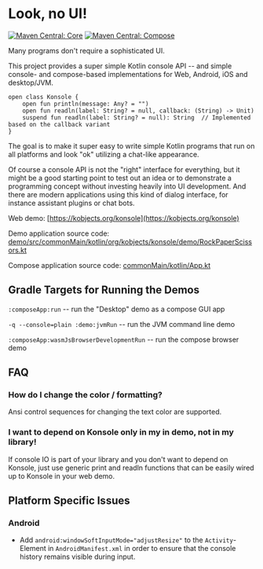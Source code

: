 # Look, no UI!

[![Maven Central: Core](https://maven-badges.herokuapp.com/maven-central/org.kobjects.konsole/core/badge.svg)](https://maven-badges.herokuapp.com/maven-central/org.kobjects.konsole/core)
[![Maven Central: Compose](https://maven-badges.herokuapp.com/maven-central/org.kobjects.konsole/compose/badge.svg)](https://maven-badges.herokuapp.com/maven-central/org.kobjects.konsole/compose)

Many programs don't require a sophisticated UI.

This project provides a super simple Kotlin console API -- and simple console- and compose-based
implementations for Web, Android, iOS and desktop/JVM.

```
open class Konsole {
    open fun println(message: Any? = "")
    open fun readln(label: String? = null, callback: (String) -> Unit)
    suspend fun readln(label: String? = null): String  // Implemented based on the callback variant
}
```

The goal is to make it super easy to write simple Kotlin programs that run on all platforms and look
"ok" utilizing a chat-like appearance. 

Of course a console API is not the "right" interface for everything, but it might be a good starting
point to test out an idea or to demonstrate a programming concept without investing heavily into UI
development. And there are modern applications using this kind of dialog interface, for instance 
assistant plugins or chat bots.

Web demo: [https://kobjects.org/konsole](https://kobjects.org/konsole)

Demo application source code: [demo/src/commonMain/kotlin/org/kobjects/konsole/demo/RockPaperScissors.kt](https://github.com/kobjects/konsole/blob/main/demo/src/commonMain/kotlin/org/kobjects/konsole/demo/RockPaperScissors.kt)

Compose application source code: [commonMain/kotlin/App.kt](https://github.com/kobjects/konsole/blob/main/composeApp/src/commonMain/kotlin/App.kt)

## Gradle Targets for Running the Demos

`:composeApp:run` -- run the "Desktop" demo as a compose GUI app

`-q --console=plain :demo:jvmRun` -- run the JVM command line demo

`:composeApp:wasmJsBrowserDevelopmentRun` -- run the compose browser demo

## FAQ

### How do I change the color / formatting? 

Ansi control sequences for changing the text color are supported.

### I want to depend on Konsole only in my in demo, not in my library!

If console IO is part of your library and you don't want to depend on Konsole,
just use generic print and readln functions that can be easily wired up to
Konsole in your web demo.


## Platform Specific Issues

### Android 

- Add `android:windowSoftInputMode="adjustResize"` to the `Activity`-Element in `AndroidManifest.xml` in order 
  to ensure that the console history remains visible during input.




